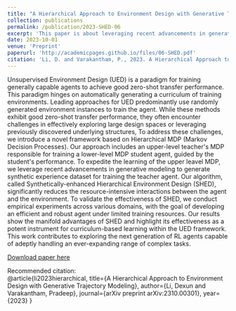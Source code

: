 ```yaml
---
title: "A Hierarchical Approach to Environment Design with Generative Trajectory Modeling"
collection: publications
permalink: /publication/2023-SHED-06
excerpt: 'This paper is about leveraging recent advancements in generative modeling to generate synthetic experience dataset for training the RL teacher agent, and further use this RL teacher agent to guide the training of a robust student agent with general capabilities.'
date: 2023-10-01
venue: 'Preprint'
paperurl: 'http://academicpages.github.io/files/06-SHED.pdf'
citation: 'Li, D. and Varakantham, P., 2023. A Hierarchical Approach to Environment Design with Generative Trajectory Modeling. arXiv preprint arXiv:2310.00301.'
---
```

Unsupervised Environment Design (UED) is a paradigm for training generally capable agents to achieve good zero-shot transfer performance. This paradigm hinges on automatically generating a curriculum of training environments. Leading approaches for UED predominantly use randomly generated environment instances to train the agent. While these methods exhibit good zero-shot transfer performance, they often encounter challenges in effectively exploring large design spaces or leveraging previously discovered underlying structures, To address these challenges, we introduce a novel framework based on Hierarchical MDP (Markov Decision Processes). Our approach includes an upper-level teacher's MDP responsible for training a lower-level MDP student agent, guided by the student's performance. To expedite the learning of the upper leavel MDP, we leverage recent advancements in generative modeling to  generate  synthetic experience dataset for training the teacher agent. Our algorithm, called Synthetically-enhanced Hierarchical Environment Design (SHED), significantly reduces the resource-intensive interactions between the agent and the environment.
To validate the effectiveness of SHED, we conduct empirical experiments across various domains, with the goal of developing an efficient and robust agent under limited training resources. Our results show the manifold advantages of SHED and highlight its effectiveness as a potent instrument for curriculum-based learning within the UED framework. This work contributes to exploring the next generation of RL agents capable of adeptly handling an ever-expanding range of complex tasks.

[Download paper here](http://academicpages.github.io/files/06-SHED.pdf)

Recommended citation:  
@article{li2023hierarchical,
  title={A Hierarchical Approach to Environment Design with Generative Trajectory Modeling},
  author={Li, Dexun and Varakantham, Pradeep},
  journal={arXiv preprint arXiv:2310.00301},
  year={2023}
}
